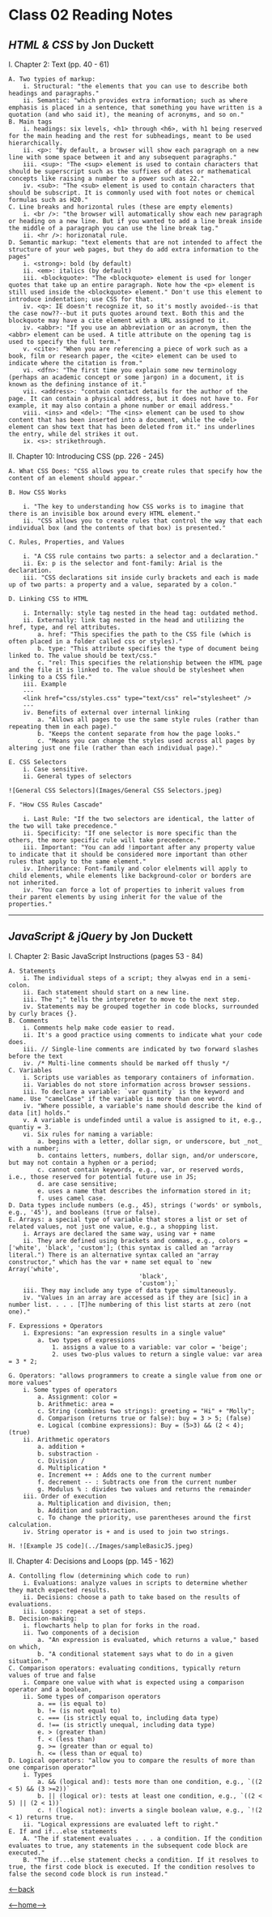 # Class 02 Reading Notes

## _HTML & CSS_ by Jon Duckett

I. Chapter 2: Text (pp. 40 - 61)

    A. Two typies of markup:
        i. Structural: "the elements that you can use to describe both headings and paragraphs."
        ii. Semantic: "which provides extra information; such as where emphasis is placed in a sentence, that something you have written is a quotation (and who said it), the meaning of acronyms, and so on."
    B. Main tags
        i. headings: six levels, <h1> through <h6>, with h1 being reserved for the main heading and the rest for subheadings, meant to be used hierarchically. 
        ii. <p>: "By default, a browser will show each paragraph on a new line with some space between it and any subsequent paragraphs."
        iii. <sup>: "The <sup> element is used to contain characters that should be superscript such as the suffixes of dates or mathematical concepts like raising a number to a power such as 22."
        iv. <sub>: "The <sub> element is used to contain characters that should be subscript. It is commonly used with foot notes or chemical formulas such as H20."
    C. Line breaks and horizontal rules (these are empty elements)
        i. <br />: "the browser will automatically show each new paragraph or heading on a new line. But if you wanted to add a line break inside the middle of a paragraph you can use the line break tag."
        ii. <hr />: horizonatal rule.
    D. Semantic markup: "text elements that are not intended to affect the structure of your web pages, but they do add extra information to the pages"
        i. <strong>: bold (by default)
        ii. <em>: italics (by default)
        iii. <blockquote>: "The <blockquote> element is used for longer quotes that take up an entire paragraph. Note how the <p> element is still used inside the <blockquote> element." Don't use this element to introduce indentation; use CSS for that. 
        iv. <q>: IE doesn't recognize it, so it's mostly avoided--is that the case now??--but it puts quotes around text. Both this and the blockquote may have a cite element with a URL assigned to it.
        iv. <abbr>: "If you use an abbreviation or an acronym, then the <abbr> element can be used. A title attribute on the opening tag is used to specify the full term."
        v. <cite>: "When you are referencing a piece of work such as a book, film or research paper, the <cite> element can be used to indicate where the citation is from."
        vi. <dfn>: "The first time you explain some new terminology (perhaps an academic concept or some jargon) in a document, it is known as the defining instance of it."
        vii. <address>: "contain contact details for the author of the page. It can contain a physical address, but it does not have to. For example, it may also contain a phone number or email address."
        viii. <ins> and <del>: "The <ins> element can be used to show content that has been inserted into a document, while the <del> element can show text that has been deleted from it." ins underlines the entry, while del strikes it out.
        ix. <s>: strikethrough. 

II. Chapter 10: Introducing CSS (pp. 226 - 245)

    A. What CSS Does: "CSS allows you to create rules that specify how the content of an element should appear."

    B. How CSS Works

        i. "The key to understanding how CSS works is to imagine that there is an invisible box around every HTML element."
        ii. "CSS allows you to create rules that control the way that each individual box (and the contents of that box) is presented."

    C. Rules, Properties, and Values

        i. "A CSS rule contains two parts: a selector and a declaration."
        ii. Ex: p is the selector and font-family: Arial is the declaration.
        iii. "CSS declarations sit inside curly brackets and each is made up of two parts: a property and a value, separated by a colon."

    D. Linking CSS to HTML

        i. Internally: style tag nested in the head tag: outdated method. 
        ii. Externally: link tag nested in the head and utilizing the href, type, and rel attributes. 
            a. href: "This specifies the path to the CSS file (which is often placed in a folder called css or styles)."
            b. type: "This attribute specifies the type of document being linked to. The value should be text/css."
            c. "rel: This specifies the relationship between the HTML page and the file it is linked to. The value should be stylesheet when linking to a CSS file."
        iii. Example
        ---
        <link href="css/styles.css" type="text/css" rel="stylesheet" />
        ---
        iv. Benefits of external over internal linking
            a. "Allows all pages to use the same style rules (rather than repeating them in each page)."
            b. "Keeps the content separate from how the page looks."
            c. "Means you can change the styles used across all pages by altering just one file (rather than each individual page)."
        
    E. CSS Selectors
        i. Case sensitive.
        ii. General types of selectors

    ![General CSS Selectors](Images/General CSS Selectors.jpeg)

    F. "How CSS Rules Cascade"
        
        i. Last Rule: "If the two selectors are identical, the latter of the two will take precedence."
        ii. Specificity: "If one selector is more specific than the others, the more specific rule will take precedence."
        iii. Important: "You can add !important after any property value to indicate that it should be considered more important than other rules that apply to the same element."
        iv. Inheritance: Font-family and color elelments will apply to child elements, while elements like background-color or borders are not inherited. 
        iv. "You can force a lot of properties to inherit values from their parent elements by using inherit for the value of the properties."

---

## _JavaScript & jQuery_ by Jon Duckett

I. Chapter 2: Basic JavaScript Instructions (pages 53 - 84)

    A. Statements
        i. The individual steps of a script; they alwyas end in a semi-colon.
        ii. Each statement should start on a new line.
        iii. The ";" tells the interpreter to move to the next step. 
        iv. Statements may be grouped together in code blocks, surrounded by curly braces {}.
    B. Comments
        i. Comments help make code easier to read.
        ii. It's a good practice using comments to indicate what your code does. 
        iii. // Single-line comments are indicated by two forward slashes before the text
        iv. /* Multi-line comments should be marked off thusly */
    C. Variables
        i. Scripts use variables as temporary containers of information.
        ii. Variables do not store information across browser sessions.
        iii. To declare a variable: `var quantity` is the keyword and name. Use "camelCase" if the variable is more than one word. 
        iv. "Where possible, a variable's name should describe the kind of data [it] holds." 
        v. A variable is undefinded until a value is assigned to it, e.g., quantiy = 3. 
        vi. Six rules for naming a variable:
            a. begins with a letter, dollar sign, or underscore, but _not_ with a number;
            b. contains letters, numbers, dollar sign, and/or underscore, but may not contain a hyphen or a period;
            c. cannot contain keywords, e.g., var, or reserved words, i.e., those reserved for potential future use in JS;
            d. are case sensitive;
            e. uses a name that describes the information stored in it; 
            f. uses camel case. 
    D. Data types include numbers (e.g., 45), strings ('words' or symbols, e.g., '45'), and booleans (true or false). 
    E. Arrays: a special type of variable that stores a list or set of related values, not just one value, e.g., a shopping list. 
        i. Arrays are declared the same way, using var + name
        ii. They are defined using brackets and commas, e.g., colors = ['white', 'black', 'custom']; (this syntax is called an "array literal.") There is an alternative syntax called an "array constructor," which has the var + name set equal to `new Array('white',
                                        'black',
                                        'custom');`
        iii. They may include any type of data type simultaneously. 
        iv. "Values in an array are accessed as if they are [sic] in a number list. . . . [T]he numbering of this list starts at zero (not one)." 

    F. Expressions + Operators
        i. Expresions: "an expression results in a single value"
            a. two types of expressions
                1. assigns a value to a variable: var color = 'beige';
                2. uses two-plus values to return a single value: var area = 3 * 2;

    G. Operators: "allows programmers to create a single value from one or more values"
        i. Some types of operators
            a. Assignment: color = 
            b. Arithmetic: area = 
            c. String (combines two strings): greeting = "Hi" + "Molly";
            d. Comparison (returns true or false): buy = 3 > 5; (false)
            e. Logical (combine expressions): Buy = (5>3) && (2 < 4); (true)
        ii. Arithmetic operators
            a. addition +
            b. substraction -
            c. Division /
            d. Multiplication *
            e. Increment ++ : Adds one to the current number
            f. decrement -- : Subtracts one from the current number
            g. Modulus % : divides two values and returns the remainder
        iii. Order of execution
            a. Multiplication and division, then;
            b. Addition and subtraction. 
            c. To change the priority, use parentheses around the first calculation. 
        iv. String operator is + and is used to join two strings.

    H. ![Example JS code](../Images/sampleBasicJS.jpeg)

II. Chapter 4: Decisions and Loops (pp. 145 - 162)

    A. Contolling flow (determining which code to run)
        i. Evaluations: analyze values in scripts to determine whether they match expected results.
        ii. Decisions: choose a path to take based on the results of evaluations.
        iii. Loops: repeat a set of steps. 
    B. Decision-making: 
        i. flowcharts help to plan for forks in the road.
        ii. Two components of a decision
            a. "An expression is evaluated, which returns a value," based on which,
            b. "A conditional statement says what to do in a given situation." 
    C. Comparison operators: evaluating conditions, typically return values of true and false
        i. Compare one value with what is expected using a comparison operator and a boolean, 
        ii. Some types of comparison operators
            a. == (is equal to) 
            b. != (is not equal to)
            c. === (is strictly equal to, including data type)
            d. !== (is strictly unequal, including data type)
            e. > (greater than)
            f. < (less than)
            g. >= (greater than or equal to)
            h. <= (less than or equal to)
    D. Logical operators: "allow you to compare the results of more than one comparison operator"
        i. Types
            a. && (logical and): tests more than one condition, e.g., `((2 < 5) && (3 >=2))`
            b. || (logical or): tests at least one condition, e.g., `((2 < 5) || (2 < 1))`
            c. ! (logical not): inverts a single boolean value, e.g., `!(2 < 1) returns true.
        ii. "Logical expressions are evaluated left to right."
    E. If and if...else statements
        A. "The if statement evaluates . . . a condition. If the condition evaluates to true, any statements in the subsequent code block are executed."
        B. "The if...else statement checks a condition. If it resolves to true, the first code block is executed. If the condition resolves to false the second code block is run instead."

[<--back](201week1.md)

[<--home-->](../../README.md)
